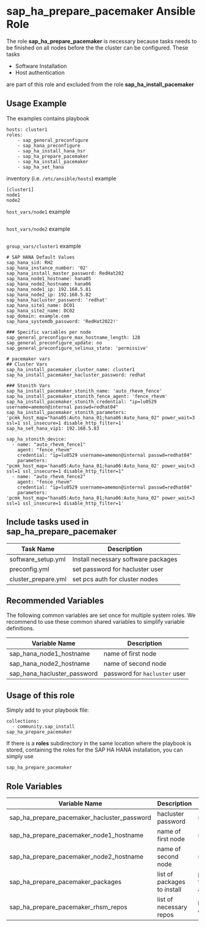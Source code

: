 # sap_ha_prepare_pacemaker Ansible Role

The role **sap_ha_prepare_pacemaker** is necessary because tasks needs to be finished on all nodes before the the cluster can be configured.
These tasks

*   Software Installation
*   Host authentication

are part of this role and excluded from the role **sap_ha_install_pacemaker**

## Usage Example
The examples contains
playbook
```
hosts: cluster1
roles:
    - sap_general_preconfigure
    - sap_hana_preconfigure
    - sap_ha_install_hana_hsr
    - sap_ha_prepare_pacemaker
    - sap_ha_install_pacemaker
    - sap_ha_set_hana
```

inventory (i.e. `/etc/ansible/hosts`) example
```
[cluster1]
node1
node2
```

`host_vars/node1` example
```

```

`host_vars/node2` example
```

```

`group_vars/cluster1` example
```
# SAP HANA Default Values
sap_hana_sid: RH2
sap_hana_instance_number: '02'
sap_hana_install_master_password: RedHat202
sap_hana_node1_hostname: hana05
sap_hana_node2_hostname: hana06
sap_hana_node1_ip: 192.168.5.81
sap_hana_node2_ip: 192.168.5.82
sap_hana_hacluster_password: 'redhat'
sap_hana_site1_name: DC01
sap_hana_site2_name: DC02
sap_domain: example.com
sap_hana_systemdb_password: 'RedHat2022!'
 
### Specific variables per node
sap_general_preconfigure_max_hostname_length: 128
sap_general_preconfigure_update: no
sap_general_preconfigure_selinux_state: 'permissive'

# pacemaker vars
## Cluster Vars
sap_ha_install_pacemaker_cluster_name: cluster1
sap_ha_install_pacemaker_hacluster_password: redhat

### Stonith Vars
sap_ha_install_pacemaker_stonith_name: 'auto_rhevm_fence'
sap_ha_install_pacemaker_stonith_fence_agent: 'fence_rhevm'
sap_ha_install_pacemaker_stonith_credential: "ip=lu0529 username=amemon@internal passwd=redhat04"
sap_ha_install_pacemaker_stonith_parameters: 'pcmk_host_map="hana05:Auto_hana_01;hana06:Auto_hana_02" power_wait=3 ssl=1 ssl_insecure=1 disable_http_filter=1'
sap_ha_set_hana_vip1: 192.168.5.83

sap_ha_stonith_device:
  - name: "auto_rhevm_fence1"
    agent: "fence_rhevm"
    credential: "ip=lu0529 username=amemon@internal passwd=redhat04"
    parameters: "pcmk_host_map='hana05:Auto_hana_01;hana06:Auto_hana_02' power_wait=3 ssl=1 ssl_insecure=1 disable_http_filter=1"
  - name: "auto_rhevm_fence2"
    agent: "fence_rhevm"
    credential: "ip=lu0529 username=amemon@internal passwd=redhat04"
    parameters: 'pcmk_host_map="hana05:Auto_hana_01;hana06:Auto_hana_02" power_wait=3 ssl=1 ssl_insecure=1 disable_http_filter=1'

```

## Include tasks used in sap_ha_prepare_pacemaker
  Task Name|Description
  ---|---
  software_setup.yml|Install necessary software packages
  preconfig.yml|set password for hacluster user
  cluster_prepare.yml|set pcs auth for cluster nodes

## Recommended Variables

The following common variables are set once for multiple system roles. We recommend to use these common shared variables to simplify variable definitions.

Variable Name|Description
---|---
sap_hana_node1_hostname|name of first node
sap_hana_node2_hostname|name of second node
sap_hana_hacluster_password|password for `hacluster` user

##  Usage of this role
Simply add to your playbook file:

```
collections:
  - community.sap_install
sap_ha_prepare_pacemaker
```
If there is a **roles** subdirectory in the same location where the playbook is stored, containing the roles for the SAP HA HANA installation, you can simply use
```
sap_ha_prepare_pacemaker
```

## Role Variables

Variable Name|Description|Default Value
---|---|---
sap_ha_prepare_pacemaker_hacluster_password|hacluster password|sap_hana_hacluster_password
sap_ha_prepare_pacemaker_node1_hostname|name of first node|sap_hana_node1_hostname
sap_ha_prepare_pacemaker_node2_hostname|name of second node|sap_hana_node2_hostname
sap_ha_prepare_pacemaker_packages|list of packages to install|pcs, pacemaker, nfs-util, fence-agents-all, resource-agents-sap-hana
sap_ha_prepare_pacemaker_rhsm_repos|list of necessary repos|list of repos is part of the collection
